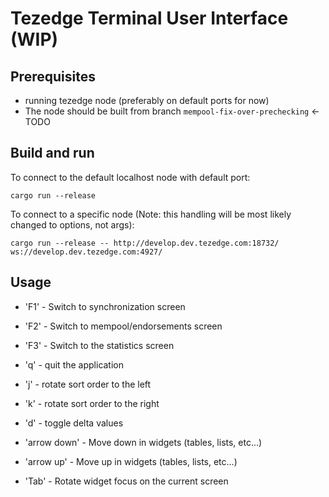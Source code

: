 # Tezedge Terminal User Interface (WIP)

## Prerequisites

- running tezedge node (preferably on default ports for now)
- The node should be built from branch `mempool-fix-over-prechecking` <- TODO

## Build and run

To connect to the default localhost node with default port:

```
cargo run --release
```

To connect to a specific node (Note: this handling will be most likely changed to options, not args):

```
cargo run --release -- http://develop.dev.tezedge.com:18732/ ws://develop.dev.tezedge.com:4927/
```

## Usage

- \'F1\' - Switch to synchronization screen
- \'F2\' - Switch to mempool/endorsements screen
- \'F3\' - Switch to the statistics screen

- \'q\' - quit the application
- \'j\' - rotate sort order to the left
- \'k\' - rotate sort order to the right
- \'d\' - toggle delta values

- \'arrow down\' - Move down in widgets (tables, lists, etc...)
- \'arrow up\' - Move up in widgets (tables, lists, etc...)

- \'Tab\' - Rotate widget focus on the current screen